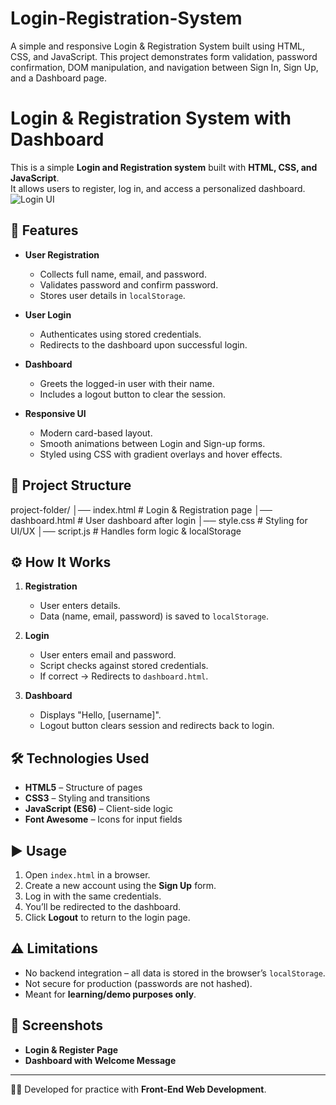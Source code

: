 # Login-Registration-System
A simple and responsive Login &amp; Registration System built using HTML, CSS, and JavaScript. This project demonstrates form validation, password confirmation, DOM manipulation, and navigation between Sign In, Sign Up, and a Dashboard page.
# Login & Registration System with Dashboard

This is a simple **Login and Registration system** built with **HTML, CSS, and JavaScript**.  
It allows users to register, log in, and access a personalized dashboard.  
![Login UI](https://github.com/username/login-system/blob/main/assets/login-ui.png?raw=true)

## 🚀 Features
- **User Registration**
  - Collects full name, email, and password.
  - Validates password and confirm password.
  - Stores user details in `localStorage`.

- **User Login**
  - Authenticates using stored credentials.
  - Redirects to the dashboard upon successful login.

- **Dashboard**
  - Greets the logged-in user with their name.
  - Includes a logout button to clear the session.

- **Responsive UI**
  - Modern card-based layout.
  - Smooth animations between Login and Sign-up forms.
  - Styled using CSS with gradient overlays and hover effects.

## 📂 Project Structure
project-folder/
│── index.html # Login & Registration page
│── dashboard.html # User dashboard after login
│── style.css # Styling for UI/UX
│── script.js # Handles form logic & localStorage


## ⚙️ How It Works
1. **Registration**
   - User enters details.
   - Data (name, email, password) is saved to `localStorage`.

2. **Login**
   - User enters email and password.
   - Script checks against stored credentials.
   - If correct → Redirects to `dashboard.html`.

3. **Dashboard**
   - Displays "Hello, [username]".
   - Logout button clears session and redirects back to login.

## 🛠️ Technologies Used
- **HTML5** – Structure of pages
- **CSS3** – Styling and transitions
- **JavaScript (ES6)** – Client-side logic
- **Font Awesome** – Icons for input fields

## ▶️ Usage
1. Open `index.html` in a browser.
2. Create a new account using the **Sign Up** form.
3. Log in with the same credentials.
4. You’ll be redirected to the dashboard.
5. Click **Logout** to return to the login page.

## ⚠️ Limitations
- No backend integration – all data is stored in the browser’s `localStorage`.
- Not secure for production (passwords are not hashed).
- Meant for **learning/demo purposes only**.

## 📸 Screenshots
- **Login & Register Page**
- **Dashboard with Welcome Message**

---

👨‍💻 Developed for practice with **Front-End Web Development**.
